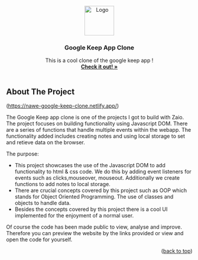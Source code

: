 <!-- PROJECT LOGO -->
<br />
<div align="center">
  <a href="https://github.com/othneildrew/Best-README-Template">
    <img src="https://www.gstatic.com/images/branding/product/1x/keep_2020q4_48dp.png" alt="Logo" width="80" height="80">
  </a>

  <h3 align="center">Google Keep App Clone</h3>

  <p align="center">
    This is a cool clone of the google keep app !
    <br />
    <a href="https://nawe-google-keep-clone.netlify.app/"><strong>Check it out! »</strong></a>
    <br />
    <br />

  </p>
</div>

<!-- ABOUT THE PROJECT -->
## About The Project

(https://nawe-google-keep-clone.netlify.app/)

The Google Keep app clone is one of the projects I got to build with Zaio. The project focuses on building functionality using Javascript DOM. There are a series of functions that handle multiple events within the webapp. The functionality added includes creating notes and using local storage to set and retieve data on the browser.

The purpose:
* This project showcases the use of the Javascript DOM to add functionality to html & css code. We do this by adding event listeners for  events such as clicks,mouseover, mouseout. Additionally we create functions to add notes to local storage.
* There are crucial concepts covered by this project such as OOP which stands for Object Oriented Programming. The use of classes and objects to handle data.
* Besides the concepts covered by this project there is a cool UI implemented for the enjoyment of a normal user.

Of course the code has been made public to view, analyse and improve. Therefore you can preview the website by the links provided or view and open the code for yourself.


<p align="right">(<a href="#readme-top">back to top</a>)</p>
